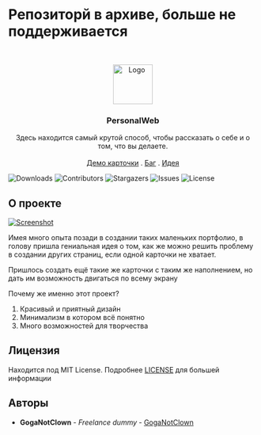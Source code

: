 <h1>Репозиторй в архиве, больше не поддерживается</h1>
<br/>
<p align="center">
  <a href="https://github.com/GogaNotClown/PersonalWeb">
    <img src="https://github.githubassets.com/images/modules/logos_page/GitHub-Mark.png" alt="Logo" width="80" height="80">
  </a>

<h3 align="center">PersonalWeb</h3>

  <p align="center">
    Здесь находится самый крутой способ, чтобы рассказать о себе и о том, что вы делаете.
    <br/>
    <br/>
    <a href="https://web-personal.glitch.me/">Демо карточки</a>
    .
    <a href="https://github.com/GogaNotClown/PersonalWeb/issues">Баг</a>
    .
    <a href="https://github.com/GogaNotClown/PersonalWeb/pulls">Идея</a>
  </p>

![Downloads](https://img.shields.io/github/downloads/GogaNotClown/PersonalWeb/total) ![Contributors](https://img.shields.io/github/contributors/GogaNotClown/PersonalWeb?color=dark-green) ![Stargazers](https://img.shields.io/github/stars/GogaNotClown/PersonalWeb?style=social) ![Issues](https://img.shields.io/github/issues/GogaNotClown/PersonalWeb) ![License](https://img.shields.io/github/license/GogaNotClown/PersonalWeb)

## О проекте

[![Screenshot](https://i.postimg.cc/pdBXfZ6g/2023-03-23-220922186.png)](https://postimg.cc/t1Yjyhy5)

Имея много опыта позади в создании таких маленьких портфолио, в голову пришла гениальная идея о том, как же можно решить проблему в создании других страниц, если одной карточки не хватает.

Пришлось создать ещё такие же карточки с таким же наполнением, но дать им возможность двигаться по всему экрану

Почему же именно этот проект?

1. Красивый и приятный дизайн
2. Минимализм в котором всё понятно
3. Много возможностей для творчества

## Лицензия

Находится под MIT License. Подробнее [LICENSE](https://github.com/GogaNotClown/PersonalWeb/blob/master/LICENSE) для большей информации

## Авторы

* **GogaNotClown** - *Freelance dummy* - [GogaNotClown](https://github.com/GogaNotClown/)
